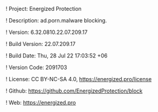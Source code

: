 ! Project: Energized Protection

! Description: ad.porn.malware blocking.

! Version: 6.32.0810.22.07.209.17

! Build Version: 22.07.209.17

! Build Date: Thu, 28 Jul 22 17:03:52 +06

! Version Code: 2091703

! License: CC BY-NC-SA 4.0, https://energized.pro/license

! Github: https://github.com/EnergizedProtection/block

! Web: https://energized.pro
